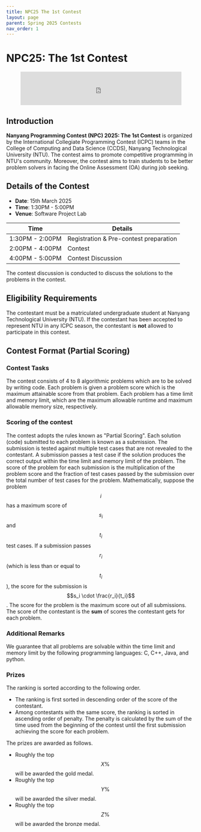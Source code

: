 ```yaml
---
title: NPC25 The 1st Contest
layout: page
parent: Spring 2025 Contests
nav_order: 1
---
```


# NPC25: The 1st Contest

<!-- <iframe src="https://free.timeanddate.com/countdown/i9rzs3rh/n236/cf100/cm0/cu4/ct0/cs0/ca0/co1/cr0/ss0/cac000/cpc000/pcfff/tcf1d8e7/fn3/fs140/szw320/szh135/tatTime%20left%20to%20NPC%201st%20in/tac000/tptTime%20since%20NPC%201st%20started%20in/tpc000/iso2025-02-23T00:00:00" allowtransparency="true" frameborder="0" width="320" height="135" style="display: block; margin: 0 auto;"></iframe> -->
<iframe src="https://free.timeanddate.com/countdown/i9rzs3rh/n236/cf12/cm0/cu4/ct0/cs0/ca0/co1/cr0/ss0/cac000/cpc000/pcfff/tcf1d8e7/fn3/fs140/szw448/szh189/tatTime%20left%20to%20NPC%201st%20in/tac000/tptTime%20since%20NPC%201st%20started%20in/tpc000/iso2025-03-15T14:00:00" allowtransparency="true" frameborder="0" width="429" height="89" style="display: block; margin: 0 auto;"></iframe>


## Introduction

**Nanyang Programming Contest (NPC) 2025: The 1st Contest** is organized by the International Collegiate Programming Contest (ICPC) teams in the College of Computing and Data Science (CCDS), Nanyang Technological University (NTU). The contest aims to promote competitive programming in NTU's community. Moreover, the contest aims to train students to be better problem solvers in facing the Online Assessment (OA) during job seeking.

## Details of the Contest

- **Date**: 15th March 2025
- **Time**: 1:30PM - 5:00PM
- **Venue**: Software Project Lab

| Time              | Details                               |
|------------------|--------------------------------------|
| 1:30PM - 2:00PM  | Registration & Pre-contest preparation |
| 2:00PM - 4:00PM  | Contest                              |
| 4:00PM - 5:00PM  | Contest Discussion                  |

The contest discussion is conducted to discuss the solutions to the problems in the contest.

## Eligibility Requirements

The contestant must be a matriculated undergraduate student at Nanyang Technological University (NTU). If the contestant has been accepted to represent NTU in any ICPC season, the contestant is **not** allowed to participate in this contest.

## Contest Format (Partial Scoring)

### Contest Tasks

The contest consists of 4 to 8 algorithmic problems which are to be solved by writing code. Each problem is given a problem score which is the maximum attainable score from that problem. Each problem has a time limit and memory limit, which are the maximum allowable runtime and maximum allowable memory size, respectively. 

### Scoring of the contest

The contest adopts the rules known as "Partial Scoring". Each solution (code) submitted to each problem is known as a submission. The submission is tested against multiple test cases that are not revealed to the contestant. A submission passes a test case if the solution produces the correct output within the time limit and memory limit of the problem. The score of the problem for each submission is the multiplication of the problem score and the fraction of test cases passed by the submission over the total number of test cases for the problem. Mathematically, suppose the problem $$i$$ has a maximum score of $$s_i$$ and $$t_i$$ test cases. If a submission passes $$r_i$$ (which is less than or equal to $$t_i$$), the score for the submission is $$s_i \cdot \frac{r_i}{t_i}$$. The score for the problem is the maximum score out of all submissions. The score of the contestant is the **sum** of scores the contestant gets for each problem.

### Additional Remarks

We guarantee that all problems are solvable within the time limit and memory limit by the following programming languages: C, C++, Java, and python.

### Prizes

The ranking is sorted according to the following order.

- The ranking is first sorted in descending order of the score of the contestant.
- Among contestants with the same score, the ranking is sorted in ascending order of penalty. The penalty is calculated by the sum of the time used from the beginning of the contest until the first submission achieving the score for each problem.

The prizes are awarded as follows.

- Roughly the top $$X \%$$ will be awarded the gold medal.
- Roughly the top $$Y \%$$ will be awarded the silver medal. 
- Roughly the top $$Z \%$$ will be awarded the bronze medal.

